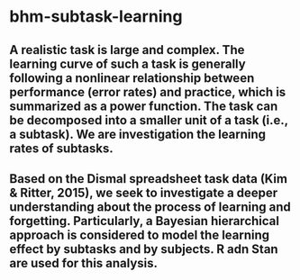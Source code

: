 # bhm-subtask-learning
## A realistic task is large and complex. The learning curve of such a task is generally following a nonlinear relationship between performance (error rates) and practice, which is summarized as a power function. The task can be decomposed into a smaller unit of a task (i.e., a subtask). We are investigation the learning rates of subtasks. 
## Based on the Dismal spreadsheet task data (Kim & Ritter, 2015), we seek to investigate a deeper understanding about the process of learning and forgetting. Particularly, a Bayesian hierarchical approach is considered to model the learning effect by subtasks and by subjects. R adn Stan are used for this analysis.
